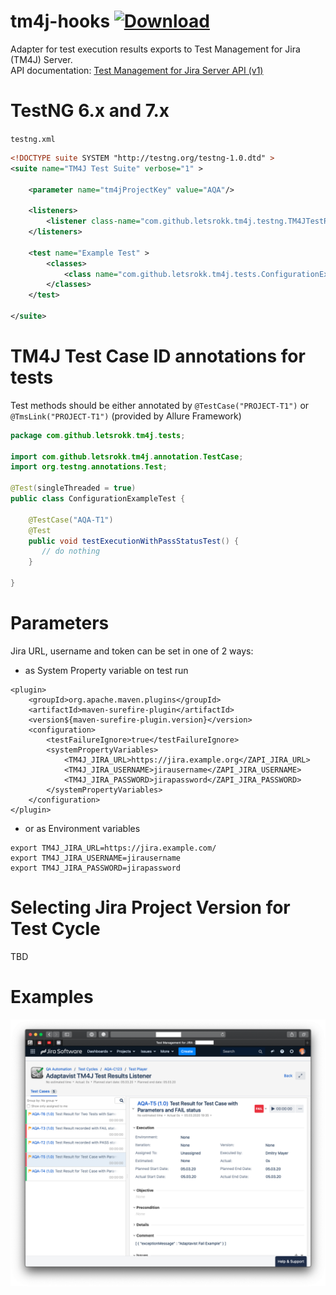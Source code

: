 # tm4j-hooks [ ![Download](https://api.bintray.com/packages/letsrokk/github/tm4j-hooks-parent/images/download.svg) ](https://bintray.com/letsrokk/github/tm4j-hooks-parent/_latestVersion)

Adapter for test execution results exports to Test Management for Jira (TM4J) Server.  
API documentation: [Test Management for Jira Server API (v1)](https://support.smartbear.com/tm4j-server/api-docs/v1/)

# TestNG 6.x and 7.x

`testng.xml`

```xml
<!DOCTYPE suite SYSTEM "http://testng.org/testng-1.0.dtd" >
<suite name="TM4J Test Suite" verbose="1" >

    <parameter name="tm4jProjectKey" value="AQA"/>
    
    <listeners>
        <listener class-name="com.github.letsrokk.tm4j.testng.TM4JTestResultListerner"/>
    </listeners>
    
    <test name="Example Test" >
        <classes>
            <class name="com.github.letsrokk.tm4j.tests.ConfigurationExampleTest" />
        </classes>
    </test>

</suite>
```

# TM4J Test Case ID annotations for tests

Test methods should be either annotated by `@TestCase("PROJECT-T1")` or `@TmsLink("PROJECT-T1")` 
(provided by Allure Framework)

```java
package com.github.letsrokk.tm4j.tests;

import com.github.letsrokk.tm4j.annotation.TestCase;
import org.testng.annotations.Test;

@Test(singleThreaded = true)
public class ConfigurationExampleTest {

    @TestCase("AQA-T1")
    @Test
    public void testExecutionWithPassStatusTest() {
       // do nothing
    }

}
```

# Parameters

Jira URL, username and token can be set in one of 2 ways:
- as System Property variable on test run
```
<plugin>
    <groupId>org.apache.maven.plugins</groupId>
    <artifactId>maven-surefire-plugin</artifactId>
    <version${maven-surefire-plugin.version}</version>
    <configuration>
        <testFailureIgnore>true</testFailureIgnore>
        <systemPropertyVariables>
            <TM4J_JIRA_URL>https://jira.example.org</ZAPI_JIRA_URL>
            <TM4J_JIRA_USERNAME>jirausername</ZAPI_JIRA_USERNAME>
            <TM4J_JIRA_PASSWORD>jirapassword</ZAPI_JIRA_PASSWORD>
        </systemPropertyVariables>
    </configuration>
</plugin>
```
- or as Environment variables
```
export TM4J_JIRA_URL=https://jira.example.com/
export TM4J_JIRA_USERNAME=jirausername
export TM4J_JIRA_PASSWORD=jirapassword
```

# Selecting Jira Project Version for Test Cycle

TBD
 
# Examples

![Test Cycle screen](readme/executions.png?raw=true "Test Cycles Screen")
